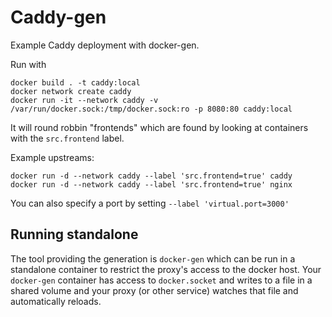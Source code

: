 # Caddy-gen

Example Caddy deployment with docker-gen.

Run with
```
docker build . -t caddy:local
docker network create caddy
docker run -it --network caddy -v /var/run/docker.sock:/tmp/docker.sock:ro -p 8080:80 caddy:local
```

It will round robbin "frontends" which are found by looking at containers with the `src.frontend` label.

Example upstreams:
```
docker run -d --network caddy --label 'src.frontend=true' caddy
docker run -d --network caddy --label 'src.frontend=true' nginx
```

You can also specify a port by setting `--label 'virtual.port=3000'`

## Running standalone

The tool providing the generation is `docker-gen` which can be run in a standalone container to restrict the proxy's access to the docker host. Your `docker-gen` container has access to `docker.socket` and writes to a file in a shared volume and your proxy (or other service) watches that file and automatically reloads.
